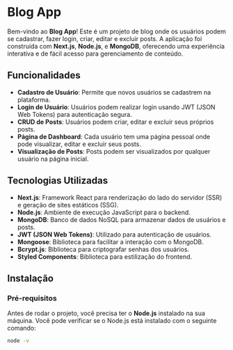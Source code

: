 # Blog App

Bem-vindo ao **Blog App**! Este é um projeto de blog onde os usuários podem se cadastrar, fazer login, criar, editar e excluir posts. A aplicação foi construída com **Next.js**, **Node.js**, e **MongoDB**, oferecendo uma experiência interativa e de fácil acesso para gerenciamento de conteúdo.

## Funcionalidades

- **Cadastro de Usuário**: Permite que novos usuários se cadastrem na plataforma.
- **Login de Usuário**: Usuários podem realizar login usando JWT (JSON Web Tokens) para autenticação segura.
- **CRUD de Posts**: Usuários podem criar, editar e excluir seus próprios posts.
- **Página de Dashboard**: Cada usuário tem uma página pessoal onde pode visualizar, editar e excluir seus posts.
- **Visualização de Posts**: Posts podem ser visualizados por qualquer usuário na página inicial.

## Tecnologias Utilizadas

- **Next.js**: Framework React para renderização do lado do servidor (SSR) e geração de sites estáticos (SSG).
- **Node.js**: Ambiente de execução JavaScript para o backend.
- **MongoDB**: Banco de dados NoSQL para armazenar dados de usuários e posts.
- **JWT (JSON Web Tokens)**: Utilizado para autenticação de usuários.
- **Mongoose**: Biblioteca para facilitar a interação com o MongoDB.
- **Bcrypt.js**: Biblioteca para criptografar senhas dos usuários.
- **Styled Components**: Biblioteca para estilização do frontend.

## Instalação

### Pré-requisitos

Antes de rodar o projeto, você precisa ter o **Node.js** instalado na sua máquina. Você pode verificar se o Node.js está instalado com o seguinte comando:

```bash
node -v
```
